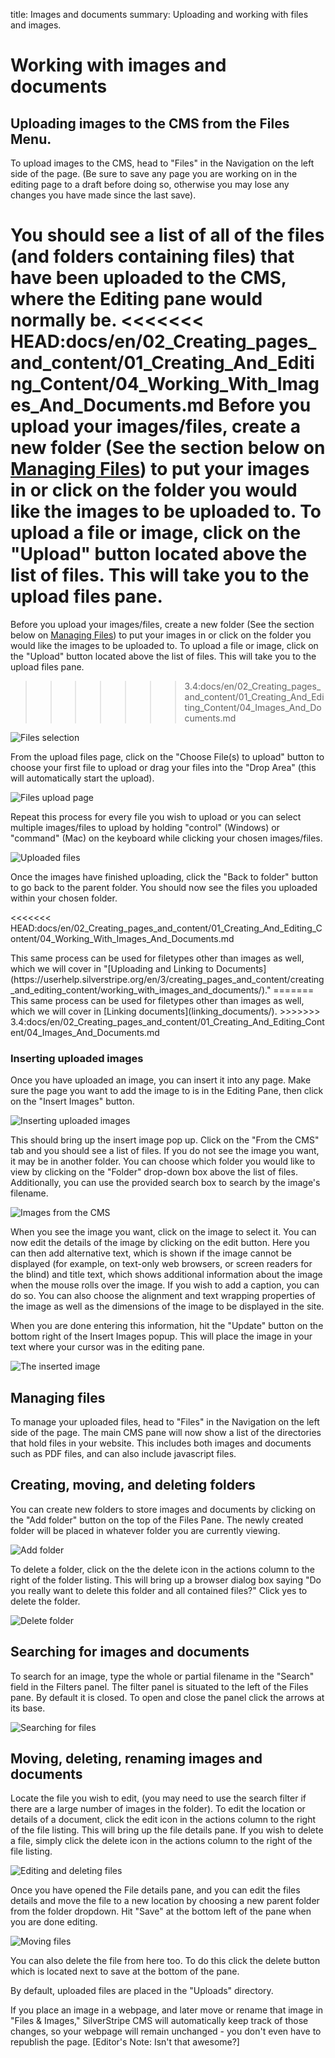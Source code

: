 title: Images and documents
summary: Uploading and working with files and images.

# Working with images and documents

## Uploading images to the CMS from the Files Menu.

To upload images to the CMS, head to "Files" in the Navigation on the left side of the page. (Be sure to save any page you are working on in the editing page to a draft before doing so, otherwise you may lose any changes you have made since the last save).

You should see a list of all of the files (and folders containing files) that have been uploaded to the CMS, where the Editing pane would normally be.
<<<<<<< HEAD:docs/en/02_Creating_pages_and_content/01_Creating_And_Editing_Content/04_Working_With_Images_And_Documents.md
Before you upload your images/files, create a new folder (See the section below on [Managing Files](https://userhelp.silverstripe.org/en/3/creating_pages_and_content/working_with_images_and_documents/#managing-files)) to put your images in or click on the folder you would like the images to be uploaded to. To upload a file or image, click on the "Upload" button located above the list of files. This will take you to the upload files pane.
=======
Before you upload your images/files, create a new folder (See the section below on [Managing Files](#managing-files)) to put your images in or click on the folder you would like the images to be uploaded to. To upload a file or image, click on the "Upload" button located above the list of files. This will take you to the upload files pane.
>>>>>>> 3.4:docs/en/02_Creating_pages_and_content/01_Creating_And_Editing_Content/04_Images_And_Documents.md

![Files selection](/_images/files-section.png)

From the upload files page, click on the "Choose File(s) to upload" button to choose your first file to upload or drag your files into the "Drop Area" (this will automatically start the upload).

![Files upload page](/_images/files-upload-page.png)

Repeat this process for every file you wish to upload or you can select multiple images/files to upload by holding "control" (Windows) or "command" (Mac) on the keyboard while clicking your chosen images/files.

![Uploaded files](/_images/files-uploaded-files.png)

Once the images have finished uploading, click the "Back to folder" button to go back to the parent folder. You should now see the files you uploaded within your chosen folder.

<<<<<<< HEAD:docs/en/02_Creating_pages_and_content/01_Creating_And_Editing_Content/04_Working_With_Images_And_Documents.md
<div class="note" markdown="1"> 
This same process can be used for filetypes other than images as well, which we will cover in "[Uploading and Linking to Documents](https://userhelp.silverstripe.org/en/3/creating_pages_and_content/creating_and_editing_content/working_with_images_and_documents/)." 
=======
<div class="note" markdown="1">
This same process can be used for filetypes other than images as well, which we will cover in [Linking documents](linking_documents/).
>>>>>>> 3.4:docs/en/02_Creating_pages_and_content/01_Creating_And_Editing_Content/04_Images_And_Documents.md
</div>

### Inserting uploaded images

Once you have uploaded an image, you can insert it into any page.  Make sure the page you want to add the image to is in the Editing Pane, then click on the "Insert Images" button.

![Inserting uploaded images](/_images/insert-Images.png)

This should bring up the insert image pop up. Click on the "From the CMS" tab and you should see a list of files. If you do not see the image you want, it may be in another folder.  You can choose which folder you would like to view by clicking on the "Folder" drop-down box above the list of files. Additionally, you can use the provided search box to search by the image's filename.

![Images from the CMS](/_images/images-from-cms.png)

When you see the image you want, click on the image to select it. You can now edit the details of the image by clicking on the edit button. Here you can then add alternative text, which is shown if the image cannot be displayed (for example, on text-only web browsers, or screen readers for the blind) and title text, which shows additional information about the image when the mouse rolls over the image.  If you wish to add a caption, you can do so.  You can also choose the alignment and text wrapping properties of the image as well as the dimensions of the image to be displayed in the site.  

When you are done entering this information, hit the "Update" button on the bottom right of the Insert Images popup. This will place the image in your text where your cursor was in the editing pane.  

![The inserted image](/_images/inserted-image.png)

## Managing files

To manage your uploaded files, head to "Files" in the Navigation on the left side of the page. The main CMS pane will now show a list of the directories that hold files in your website.  This includes both images and documents such as PDF files, and can also include javascript files.

## Creating, moving, and deleting folders

You can create new folders to store images and documents by clicking on the "Add folder" button on the top of the Files Pane.  The newly created folder will be placed in whatever folder you are currently viewing.

![Add folder](/_images/add-folder.png)

To delete a folder, click on the the delete icon in the actions column to the right of the folder listing. This will bring up a browser dialog box saying "Do you really want to delete this folder and all contained files?" Click yes to delete the folder.

![Delete folder](/_images/delete-folder.png)

## Searching for images and documents

To search for an image, type the whole or partial filename in the "Search" field in the Filters panel. The filter panel is situated to the left of the Files pane. By default it is closed. To open and close the panel click the arrows at its base.

![Searching for files](/_images/search-files.png)

## Moving, deleting, renaming images and documents

Locate the file you wish to edit, (you may need to use the search filter if there are a large number of images in the folder). To edit the location or details of a document, click the edit icon in the actions column to the right of the file listing. This will bring up the file details pane. If you wish to delete a file, simply click the delete icon in the actions column to the right of the file listing.

![Editing and deleting files](/_images/edit-delete-files.png)

Once you have opened the File details pane, and you can edit the files details and move the file to a new location by choosing a new parent folder from the folder dropdown. Hit "Save" at the bottom left of the pane when you are done editing.

![Moving files](/_images/move-file.png)

You can also delete the file from here too. To do this click the delete button which is located next to save at the bottom of the pane.

<div class="note" markdown="1">
By default, uploaded files are placed in the "Uploads" directory.

If you place an image in a webpage, and later move or rename that image in "Files & Images," SilverStripe CMS will automatically keep track of those changes, so your webpage will remain unchanged - you don't even have to republish the page. [Editor's Note: Isn't that awesome?]
</div>
